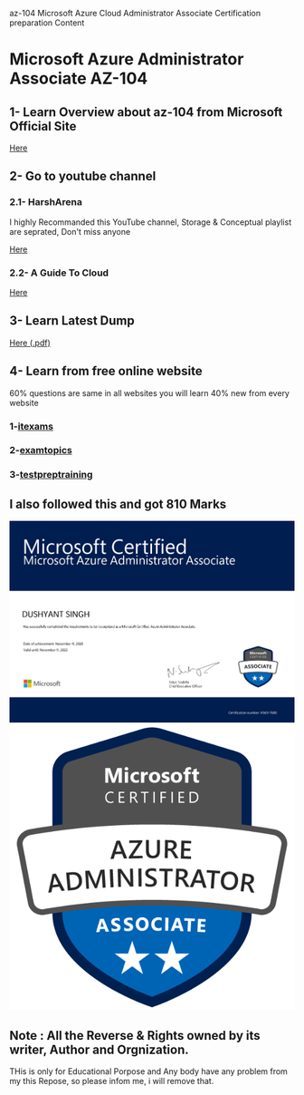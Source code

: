 az-104 Microsoft Azure Cloud Administrator Associate Certification preparation Content

# Microsoft Azure Administrator Associate AZ-104
 

## 1- Learn Overview about az-104 from Microsoft Official Site
[Here](https://docs.microsoft.com/en-us/learn/certifications/exams/az-104)

## 2- Go to youtube channel 
### 2.1- HarshArena 
I highly Recommanded this YouTube channel, Storage & Conceptual playlist are seprated, Don't miss anyone

[Here](https://www.youtube.com/channel/UChVlvP-HHRnQiA21x6V8nKA/playlists)


### 2.2- A Guide To Cloud 

[Here](https://www.youtube.com/watch?v=Mukn1dxW5sw&list=PLhLKc18P9YOAW3dKZaQ2xVYg8uE1m5Lp8)

## 3- Learn Latest Dump 
[Here (.pdf)](https://github.com/Dushyantsingh-ds/az-104_Exam_content/tree/main/Resources)

## 4- Learn from free online website
60% questions are same in all websites 
you will learn 40% new from every website

### 1-[itexams](https://www.itexams.com/info/AZ-104)

### 2-[examtopics](https://www.examtopics.com/exams/microsoft/az-104/)

### 3-[testpreptraining](https://www.testpreptraining.com/microsoft-azure-administrator-associate-az-104-free-practice-test)



## I also followed this and got 810 Marks

![alt text](https://github.com/Dushyantsingh-ds/az-104_Exam_content/blob/main/Assets/Microsoft_Certified_Professional_Certificate.jpg)
![alt text](https://github.com/Dushyantsingh-ds/az-104_Exam_content/blob/main/Assets/azure-administrator-associate-badge.png)

## Note : All the Reverse & Rights owned by its writer, Author and Orgnization.
THis is only for Educational Porpose and Any body have any problem from my this Repose, so please infom me, i will remove that.
